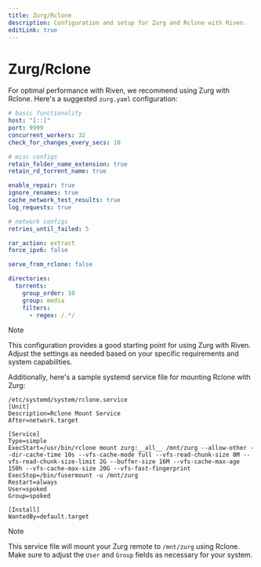 ```yaml
---
title: Zurg/Rclone
description: Configuration and setup for Zurg and Rclone with Riven.
editLink: true
---
```


# Zurg/Rclone

For optimal performance with Riven, we recommend using Zurg with Rclone. Here's a suggested `zurg.yaml` configuration:

```yaml
# basic functionality
host: "[::]"
port: 9999
concurrent_workers: 32
check_for_changes_every_secs: 10

# misc configs
retain_folder_name_extension: true
retain_rd_torrent_name: true

enable_repair: true
ignore_renames: true
cache_network_test_results: true
log_requests: true

# network configs
retries_until_failed: 5

rar_action: extract
force_ipv6: false

serve_from_rclone: false

directories:
  torrents:
    group_order: 10
    group: media
    filters:
      - regex: /.*/
```

> [!NOTE]
> This configuration provides a good starting point for using Zurg with Riven. Adjust the settings as needed based on your specific requirements and system capabilities.

Additionally, here's a sample systemd service file for mounting Rclone with Zurg:

```
/etc/systemd/system/rclone.service
[Unit]
Description=Rclone Mount Service
After=network.target

[Service]
Type=simple
ExecStart=/usr/bin/rclone mount zurg:__all__ /mnt/zurg --allow-other --dir-cache-time 10s --vfs-cache-mode full --vfs-read-chunk-size 8M --vfs-read-chunk-size-limit 2G --buffer-size 16M --vfs-cache-max-age 150h --vfs-cache-max-size 20G --vfs-fast-fingerprint
ExecStop=/bin/fusermount -u /mnt/zurg
Restart=always
User=spoked
Group=spoked

[Install]
WantedBy=default.target
```

> [!NOTE]
> This service file will mount your Zurg remote to `/mnt/zurg` using Rclone. Make sure to adjust the `User` and `Group` fields as necessary for your system.
